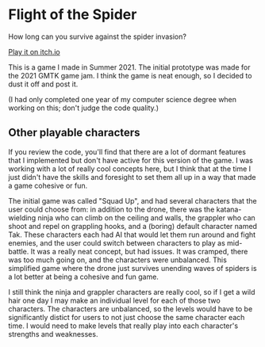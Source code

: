 # Flight of the Spider

How long can you survive against the spider invasion?

[Play it on itch.io](https://gamesbyjames.itch.io/flight-of-the-spider)

This is a game I made in Summer 2021. The initial prototype was made for the 2021 GMTK game jam. I think the game is neat enough, so I decided to dust it off and post it.

(I had only completed one year of my computer science degree when working on this; don't judge the code quality.)

## Other playable characters
If you review the code, you'll find that there are a lot of dormant features that I implemented but don't have active for this version of the game. I was working with a lot of really cool concepts here, but I think that at the time I just didn't have the skills and foresight to set them all up in a way that made a game cohesive or fun.

The initial game was called "Squad Up", and had several characters that the user could choose from: in addition to the drone, there was the katana-wielding ninja who can climb on the ceiling and walls, the grappler who can shoot and repel on grappling hooks, and a (boring) default character named Tak. These characters each had AI that would let them run around and fight enemies, and the user could switch between characters to play as mid-battle. It was a really neat concept, but had issues. It was cramped, there was too much going on, and the characters were unbalanced. This simplified game where the drone just survives unending waves of spiders is a lot better at being a cohesive and fun game.

I still think the ninja and grappler characters are really cool, so if I get a wild hair one day I may make an individual level for each of those two characters. The characters are unbalanced, so the levels would have to be significantly distict for users to not just choose the same character each time. I would need to make levels that really play into each character's strengths and weaknesses.